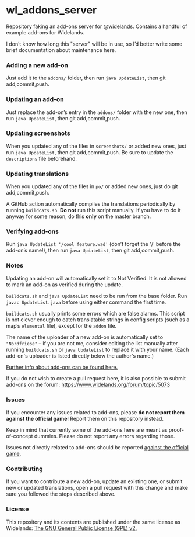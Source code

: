 # wl_addons_server
Repository faking an add-ons server for [@widelands](https://github.com/widelands/widelands). Contains a handful of example add-ons for Widelands.

I don’t know how long this "server" will be in use, so I’d better write some brief documentation about maintenance here.

### Adding a new add-on

Just add it to the `addons/` folder, then run `java UpdateList`, then git add,commit,push.

### Updating an add-on

Just replace the add-on’s entry in the `addons/` folder with the new one, then run `java UpdateList`, then git add,commit,push.

### Updating screenshots

When you updated any of the files in `screenshots/` or added new ones, just run `java UpdateList`, then git add,commit,push. Be sure to update the `descriptions` file beforehand.

### Updating translations

When you updated any of the files in `po/` or added new ones, just do git add,commit,push.

A GitHub action automatically compiles the translations periodically by running `buildcats.sh`. **Do not** run this script manually. If you have to do it anyway for some reason, do this **only** on the master branch.

### Verifying add-ons

Run `java UpdateList '/cool_feature.wad'` (don’t forget the '/' before the add-on’s name!), then run `java UpdateList`, then git add,commit,push.

### Notes

Updating an add-on will automatically set it to Not Verified. It is not allowed to mark an add-on as verified during the update.

`buildcats.sh` and `java UpdateList` need to be run from the base folder. Run `javac UpdateList.java` before using either command the first time.

`buildcats.sh` usually prints some errors which are false alarms. This script is not clever enough to catch translatable strings in config scripts (such as a map’s `elemental` file), except for the `addon` file.

The name of the uploader of a new add-on is automatically set to `"Nordfriese"` – if you are not me, consider editing the list manually after running `buildcats.sh` or `java UpdateList` to replace it with your name. (Each add-on's uploader is listed directly below the author's name.)

[Further info about add-ons can be found here.](https://github.com/widelands/widelands/blob/master/doc/sphinx/source/add-ons.rst)

If you do not wish to create a pull request here, it is also possible to submit add-ons on the forum: https://www.widelands.org/forum/topic/5073

### Issues

If you encounter any issues related to add-ons, please **do not report them against the official game**! Report them on this repository instead.

Keep in mind that currently some of the add-ons here are meant as proof-of-concept dummies. Please do not report any errors regarding those.

Issues not directly related to add-ons should be reported [against the official game](https://github.com/widelands/widelands/issues).

### Contributing

If you want to contribute a new add-on, update an existing one, or submit new or updated translations, open a pull request with this change and make sure you followed the steps described above.

### License

This repository and its contents are published under the same license as Widelands: [The GNU General Public License (GPL) v2.](https://github.com/widelands/widelands/blob/master/COPYING)

